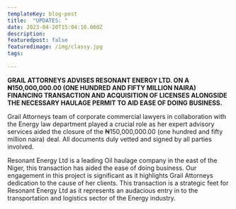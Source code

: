 ```yaml
---
templateKey: blog-post
title:  "UPDATES: "
date: 2023-04-20T15:04:10.000Z
description: 
featuredpost: false
featuredimage: /img/classy.jpg
tags:
  
---
```



	
**GRAIL ATTORNEYS ADVISES RESONANT ENERGY LTD. ON A ₦150,000,000.00 (ONE HUNDRED AND FIFTY MILLION NAIRA) FINANCING TRANSACTION AND ACQUISITION OF LICENSES ALONGSIDE THE NECESSARY HAULAGE PERMIT TO AID EASE OF DOING BUSINESS.**

Grail Attorneys team of corporate commercial lawyers in collaboration with the Energy law department played a crucial role as her expert advisory services aided the closure of the ₦150,000,000.00 (one hundred and fifty million naira) deal. All documents duly vetted and signed by all parties involved.


Resonant Energy Ltd is a leading Oil haulage company in the east of the Niger, this transaction has aided the ease of doing business. Our engagement in this project is significant as it highlights Grail Attorneys dedication to the cause of her clients. This transaction is a strategic feet for Resonant Energy Ltd as it represents an audacious entry in to the transportation and logistics sector of the Energy industry.